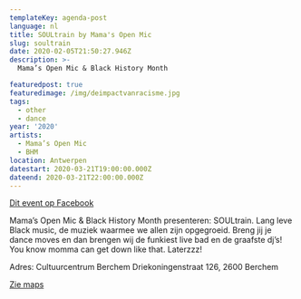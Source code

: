 ```yaml
---
templateKey: agenda-post
language: nl
title: SOULtrain by Mama's Open Mic
slug: soultrain
date: 2020-02-05T21:50:27.946Z
description: >-
  Mama’s Open Mic & Black History Month

featuredpost: true
featuredimage: /img/deimpactvanracisme.jpg
tags:
  - other
  - dance
year: '2020'
artists:
  - Mama’s Open Mic
  - BHM
location: Antwerpen
datestart: 2020-03-21T19:00:00.000Z
dateend: 2020-03-21T22:00:00.000Z
---
```

[Dit event op Facebook](https://www.facebook.com/events/164635451631569/)

Mama’s Open Mic & Black History Month presenteren: SOULtrain.
Lang leve Black music, de muziek waarmee we allen zijn opgegroeid.
Breng jij je dance moves en dan brengen wij de funkiest live bad en de graafste dj’s!
You know momma can get down like that.
Laterzzz!

Adres: Cultuurcentrum Berchem
Driekoningenstraat 126, 2600 Berchem

[Zie maps](https://g.page/cultuurcentrumberchem?share)
